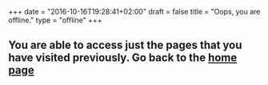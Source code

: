 +++
date = "2016-10-16T19:28:41+02:00"
draft = false
title = "Oops, you are offline."
type = "offline"
+++

## You are able to access just the pages that you have visited previously. Go back to the [home page](/)